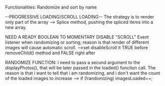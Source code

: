 Functionalities: Randomize and sort by name


--PROGRESSIVE LOADING/SCROLL LOADING--
The strategy is to render only part of the array --> Splice method, pushing the spliced items into a new array.



NEED A READY BOOLEAN TO MOMENTARY DISABLE "SCROLL" Event listener when randomizing or sorting; reason is that render of different images will cause automatic scroll.
-->set disableScroll it TRUE before removeChild() method and FALSE right after 


RANDOMIZE FUNCTION:
I need to pass a secund argument to the displayPhotos(), that will be later passed in the loaded() funciton call. The reason is that i want to tell that i am randomizing, and i don't want the count of the loaded images to increase -->   if (!randomizing) imagesLoaded++; 